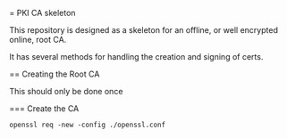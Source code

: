 = PKI CA skeleton

This repository is designed as a skeleton for an offline, or well encrypted online, root CA.

It has several methods for handling the creation and signing of certs.

== Creating the Root CA

This should only be done once

=== Create the CA

```
openssl req -new -config ./openssl.conf
```